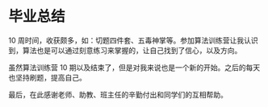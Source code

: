 # 毕业总结

10 周时间，收获颇多，如：切题四件套、五毒神掌等。参加算法训练营让我认识到，算法也是可以通过刻意练习来掌握的，让自己找到了信心，以及方向。

虽然算法训练营 10 期以及结束了，但是对我来说也是一个新的开始。之后的每天也坚持刷题，提高自己。

最后，在此感谢老师、助教、班主任的辛勤付出和同学们的互相帮助。
